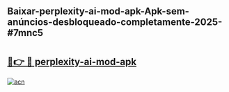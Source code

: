 ## Baixar-perplexity-ai-mod-apk-Apk-sem-anúncios-desbloqueado-completamente-2025-#7mnc5

# <h2><a href="https://ainizakaria.my?title=perplexity-ai-mod-apk&ref=20M">🔗👉 🔴 perplexity-ai-mod-apk</a></h2>

[![acn](https://github.com/user-attachments/assets/0f9c940e-d8b0-45ae-aac7-cd30a18b3e1c)](https://ainizakaria.my?title=perplexity-ai-mod-apk&ref=20M)

